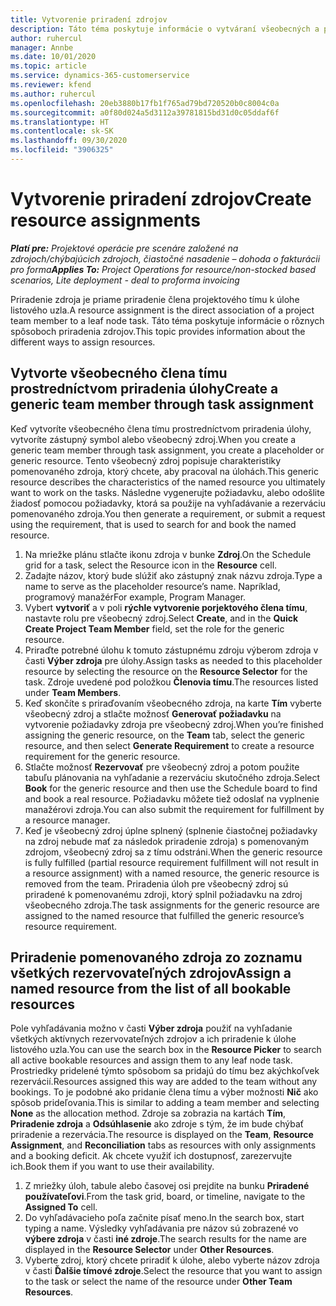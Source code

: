 ```yaml
---
title: Vytvorenie priradení zdrojov
description: Táto téma poskytuje informácie o vytváraní všeobecných a pomenovaných priradení zdrojov.
author: ruhercul
manager: Annbe
ms.date: 10/01/2020
ms.topic: article
ms.service: dynamics-365-customerservice
ms.reviewer: kfend
ms.author: ruhercul
ms.openlocfilehash: 20eb3880b17fb1f765ad79bd720520b0c8004c0a
ms.sourcegitcommit: a0f80d024a5d3112a39781815bd31d0c05ddaf6f
ms.translationtype: HT
ms.contentlocale: sk-SK
ms.lasthandoff: 09/30/2020
ms.locfileid: "3906325"
---
```

# <a name="create-resource-assignments"></a><span data-ttu-id="0f615-103">Vytvorenie priradení zdrojov</span><span class="sxs-lookup"><span data-stu-id="0f615-103">Create resource assignments</span></span>

<span data-ttu-id="0f615-104">_**Platí pre:** Projektové operácie pre scenáre založené na zdrojoch/chýbajúcich zdrojoch, čiastočné nasadenie – dohoda o fakturácii pro forma_</span><span class="sxs-lookup"><span data-stu-id="0f615-104">_**Applies To:** Project Operations for resource/non-stocked based scenarios, Lite deployment - deal to proforma invoicing_</span></span>


<span data-ttu-id="0f615-105">Priradenie zdroja je priame priradenie člena projektového tímu k úlohe listového uzla.</span><span class="sxs-lookup"><span data-stu-id="0f615-105">A resource assignment is the direct association of a project team member to a leaf node task.</span></span> <span data-ttu-id="0f615-106">Táto téma poskytuje informácie o rôznych spôsoboch priradenia zdrojov.</span><span class="sxs-lookup"><span data-stu-id="0f615-106">This topic provides information about the different ways to assign resources.</span></span>

## <a name="create-a-generic-team-member-through-task-assignment"></a><span data-ttu-id="0f615-107">Vytvorte všeobecného člena tímu prostredníctvom priradenia úlohy</span><span class="sxs-lookup"><span data-stu-id="0f615-107">Create a generic team member through task assignment</span></span>


<span data-ttu-id="0f615-108">Keď vytvoríte všeobecného člena tímu prostredníctvom priradenia úlohy, vytvoríte zástupný symbol alebo všeobecný zdroj.</span><span class="sxs-lookup"><span data-stu-id="0f615-108">When you create a generic team member through task assignment, you create a placeholder or generic resource.</span></span> <span data-ttu-id="0f615-109">Tento všeobecný zdroj popisuje charakteristiky pomenovaného zdroja, ktorý chcete, aby pracoval na úlohách.</span><span class="sxs-lookup"><span data-stu-id="0f615-109">This generic resource describes the characteristics of the named resource you ultimately want to work on the tasks.</span></span> <span data-ttu-id="0f615-110">Následne vygenerujte požiadavku, alebo odošlite žiadosť pomocou požiadavky, ktorá sa použije na vyhľadávanie a rezerváciu pomenovaného zdroja.</span><span class="sxs-lookup"><span data-stu-id="0f615-110">You then generate a requirement, or submit a request using the requirement, that is used to search for and book the named resource.</span></span>

1. <span data-ttu-id="0f615-111">Na mriežke plánu stlačte ikonu zdroja v bunke **Zdroj**.</span><span class="sxs-lookup"><span data-stu-id="0f615-111">On the Schedule grid for a task, select the Resource icon in the **Resource** cell.</span></span>
2. <span data-ttu-id="0f615-112">Zadajte názov, ktorý bude slúžiť ako zástupný znak názvu zdroja.</span><span class="sxs-lookup"><span data-stu-id="0f615-112">Type a name to serve as the placeholder resource’s name.</span></span> <span data-ttu-id="0f615-113">Napríklad, programový manažér</span><span class="sxs-lookup"><span data-stu-id="0f615-113">For example, Program Manager.</span></span>
3. <span data-ttu-id="0f615-114">Vybert **vytvoriť** a v poli **rýchle vytvorenie porjektového člena tímu**, nastavte rolu pre všeobecný zdroj.</span><span class="sxs-lookup"><span data-stu-id="0f615-114">Select **Create**, and in the **Quick Create Project Team Member** field, set the role for the generic resource.</span></span>
4. <span data-ttu-id="0f615-115">Priraďte potrebné úlohu k tomuto zástupnému zdroju výberom zdroja v časti **Výber zdroja** pre úlohy.</span><span class="sxs-lookup"><span data-stu-id="0f615-115">Assign tasks as needed to this placeholder resource by selecting the resource on the **Resource Selector** for the task.</span></span> <span data-ttu-id="0f615-116">Zdroje uvedené pod položkou **Členovia tímu**.</span><span class="sxs-lookup"><span data-stu-id="0f615-116">The resources listed under **Team Members**.</span></span>
5. <span data-ttu-id="0f615-117">Keď skončíte s priraďovaním všeobecného zdroja, na karte **Tím** vyberte všeobecný zdroj a stlačte možnosť **Generovať požiadavku** na vytvorenie požiadavky zdroja pre všeobecný zdroj.</span><span class="sxs-lookup"><span data-stu-id="0f615-117">When you’re finished assigning the generic resource, on the **Team** tab, select the generic resource, and then select **Generate Requirement** to create a resource requirement for the generic resource.</span></span>
6. <span data-ttu-id="0f615-118">Stlačte možnosť **Rezervovať** pre všeobecný zdroj a potom použite tabuľu plánovania na vyhľadanie a rezerváciu skutočného zdroja.</span><span class="sxs-lookup"><span data-stu-id="0f615-118">Select **Book** for the generic resource and then use the Schedule board to find and book a real resource.</span></span> <span data-ttu-id="0f615-119">Požiadavku môžete tiež odoslať na vyplnenie manažérovi zdroja.</span><span class="sxs-lookup"><span data-stu-id="0f615-119">You can also submit the requirement for fulfillment by a resource manager.</span></span>
7. <span data-ttu-id="0f615-120">Keď je všeobecný zdroj úplne splnený (splnenie čiastočnej požiadavky na zdroj nebude mať za následok priradenie zdroja) s pomenovaným zdrojom, všeobecný zdroj sa z tímu odstráni.</span><span class="sxs-lookup"><span data-stu-id="0f615-120">When the generic resource is fully fulfilled (partial resource requirement fulfillment will not result in a resource assignment) with a named resource, the generic resource is removed from the team.</span></span> <span data-ttu-id="0f615-121">Priradenia úloh pre všeobecný zdroj sú priradené k pomenovanému zdroji, ktorý splnil požiadavku na zdroj všeobecného zdroja.</span><span class="sxs-lookup"><span data-stu-id="0f615-121">The task assignments for the generic resource are assigned to the named resource that fulfilled the generic resource’s resource requirement.</span></span>

## <a name="assign-a-named-resource-from-the-list-of-all-bookable-resources"></a><span data-ttu-id="0f615-122">Priradenie pomenovaného zdroja zo zoznamu všetkých rezervovateľných zdrojov</span><span class="sxs-lookup"><span data-stu-id="0f615-122">Assign a named resource from the list of all bookable resources</span></span>

<span data-ttu-id="0f615-123">Pole vyhľadávania možno v časti **Výber zdroja** použiť na vyhľadanie všetkých aktívnych rezervovateľných zdrojov a ich priradenie k úlohe listového uzla.</span><span class="sxs-lookup"><span data-stu-id="0f615-123">You can use the search box in the **Resource Picker** to search all active bookable resources and assign them to any leaf node task.</span></span> <span data-ttu-id="0f615-124">Prostriedky pridelené týmto spôsobom sa pridajú do tímu bez akýchkoľvek rezervácií.</span><span class="sxs-lookup"><span data-stu-id="0f615-124">Resources assigned this way are added to the team without any bookings.</span></span> <span data-ttu-id="0f615-125">To je podobné ako pridanie člena tímu a výber možnosti **Nič** ako spôsob prideľovania.</span><span class="sxs-lookup"><span data-stu-id="0f615-125">This is similar to adding a team member and selecting **None** as the allocation method.</span></span> <span data-ttu-id="0f615-126">Zdroje sa zobrazia na kartách **Tím**, **Priradenie zdroja** a **Odsúhlasenie** ako zdroje s tým, že im bude chýbať priradenie a rezervácia.</span><span class="sxs-lookup"><span data-stu-id="0f615-126">The resource is displayed on the **Team**, **Resource Assignment**, and **Reconciliation** tabs as resources with only assignments and a booking deficit.</span></span> <span data-ttu-id="0f615-127">Ak chcete využiť ich dostupnosť, zarezervujte ich.</span><span class="sxs-lookup"><span data-stu-id="0f615-127">Book them if you want to use their availability.</span></span>

1. <span data-ttu-id="0f615-128">Z mriežky úloh, tabule alebo časovej osi prejdite na bunku **Priradené používateľovi**.</span><span class="sxs-lookup"><span data-stu-id="0f615-128">From the task grid, board, or timeline, navigate to the **Assigned To** cell.</span></span>
2. <span data-ttu-id="0f615-129">Do vyhľadávacieho poľa začnite písať meno.</span><span class="sxs-lookup"><span data-stu-id="0f615-129">In the search box, start typing a name.</span></span> <span data-ttu-id="0f615-130">Výsledky vyhľadávania pre názov sú zobrazené vo **výbere zdroja** v časti **iné zdroje**.</span><span class="sxs-lookup"><span data-stu-id="0f615-130">The search results for the name are displayed in the **Resource Selector** under **Other Resources**.</span></span>
3. <span data-ttu-id="0f615-131">Vyberte zdroj, ktorý chcete priradiť k úlohe, alebo vyberte názov zdroja v časti **Ďalšie tímové zdroje**.</span><span class="sxs-lookup"><span data-stu-id="0f615-131">Select the resource that you want to assign to the task or select the name of the resource under **Other Team Resources**.</span></span>
